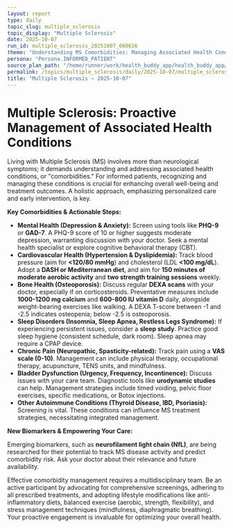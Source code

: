 ```yaml
---
layout: report
type: daily
topic_slug: multiple_sclerosis
topic_display: "Multiple Sclerosis"
date: 2025-10-07
run_id: multiple_sclerosis_20251007_060616
theme: "Understanding MS Comorbidities: Managing Associated Health Conditions"
persona: "Persona.INFORMED_PATIENT"
source_plan_path: "/home/runner/work/health_buddy_app/health_buddy_app/.results/multiple_sclerosis/weekly_plan/2025-10-06/plan.json"
permalink: /topics/multiple_sclerosis/daily/2025-10-07/multiple_sclerosis_20251007_060616/
title: "Multiple Sclerosis — 2025-10-07"
---
```


# Multiple Sclerosis: Proactive Management of Associated Health Conditions

Living with Multiple Sclerosis (MS) involves more than neurological symptoms; it demands understanding and addressing associated health conditions, or "comorbidities." For informed patients, recognizing and managing these conditions is crucial for enhancing overall well-being and treatment outcomes. A holistic approach, emphasizing personalized care and early intervention, is key.

**Key Comorbidities & Actionable Steps:**

*   **Mental Health (Depression & Anxiety):** Screen using tools like **PHQ-9** or **GAD-7**. A PHQ-9 score of 10 or higher suggests moderate depression, warranting discussion with your doctor. Seek a mental health specialist or explore cognitive behavioral therapy (CBT).
*   **Cardiovascular Health (Hypertension & Dyslipidemia):** Track blood pressure (aim for **<120/80 mmHg**) and cholesterol (LDL **<100 mg/dL**). Adopt a **DASH or Mediterranean diet**, and aim for **150 minutes of moderate aerobic activity** and **two strength training sessions** weekly.
*   **Bone Health (Osteoporosis):** Discuss regular **DEXA scans** with your doctor, especially if on corticosteroids. Preventative measures include **1000-1200 mg calcium** and **600-800 IU vitamin D** daily, alongside weight-bearing exercises like walking. A DEXA T-score between -1 and -2.5 indicates osteopenia; below -2.5 is osteoporosis.
*   **Sleep Disorders (Insomnia, Sleep Apnea, Restless Legs Syndrome):** If experiencing persistent issues, consider a **sleep study**. Practice good sleep hygiene (consistent schedule, dark room). Sleep apnea may require a CPAP device.
*   **Chronic Pain (Neuropathic, Spasticity-related):** Track pain using a **VAS scale (0-10)**. Management can include physical therapy, occupational therapy, acupuncture, TENS units, and mindfulness.
*   **Bladder Dysfunction (Urgency, Frequency, Incontinence):** Discuss issues with your care team. Diagnostic tools like **urodynamic studies** can help. Management strategies include timed voiding, pelvic floor exercises, specific medications, or Botox injections.
*   **Other Autoimmune Conditions (Thyroid Disease, IBD, Psoriasis):** Screening is vital. These conditions can influence MS treatment strategies, necessitating integrated management.

**New Biomarkers & Empowering Your Care:**

Emerging biomarkers, such as **neurofilament light chain (NfL)**, are being researched for their potential to track MS disease activity and predict comorbidity risk. Ask your doctor about their relevance and future availability.

Effective comorbidity management requires a multidisciplinary team. Be an active participant by advocating for comprehensive screenings, adhering to all prescribed treatments, and adopting lifestyle modifications like anti-inflammatory diets, balanced exercise (aerobic, strength, flexibility), and stress management techniques (mindfulness, diaphragmatic breathing). Your proactive engagement is invaluable for optimizing your overall health.
